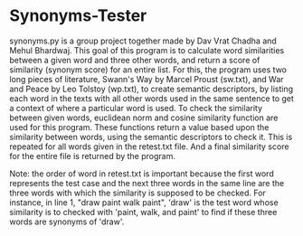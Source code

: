# Synonyms-Tester

synonyms.py is a group project together made by Dav Vrat Chadha and Mehul Bhardwaj. This goal of this program is to calculate word similarities between a given word and three other words, and return a score of similarity (synonym score) for an entire list. For this, the program uses two long pieces of literature, Swann's Way by Marcel Proust (sw.txt), and War and Peace by Leo Tolstoy (wp.txt), to create semantic descriptors, by listing each word in the texts with all other words used in the same sentence to get a context of where a particular word is used. To check the similarity between given words, euclidean norm and cosine similarity function are used for this program. These functions return a value based upon the similarity between words, using the semantic descriptors to check it. This is repeated for all words given in the retest.txt file. And a final similarity score for the entire file is returned by the program.

Note: the order of word in retest.txt is important because the first word represents the test case and the next three words in the same line are the three words with which the similarity is supposed to be checked. For instance, in line 1, "draw paint walk paint", 'draw' is the test word whose similarity is to checked with 'paint, walk, and paint' to find if these three words are synonyms of 'draw'.
